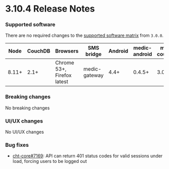 # 3.10.4 Release Notes

### Supported software

There are no required changes to the [supported software matrix](https://docs.communityhealthtoolkit.org/core/overview/supported-software/) from `3.0.0`.

| Node | CouchDB | Browsers | SMS bridge | Android | medic-android | medic-couch2pg |
|----|----|----|----|----|----|---|
| 8.11+ | 2.1+ | Chrome 53+, Firefox latest | medic-gateway | 4.4+ | 0.4.5+ | 3.0+ |

### Breaking changes

No breaking changes

### UI/UX changes

No UI/UX changes

### Bug fixes

- [cht-core#7169](https://github.com/medic/cht-core/issues/7169): API can return 401 status codes for valid sessions under load, forcing users to be logged out
